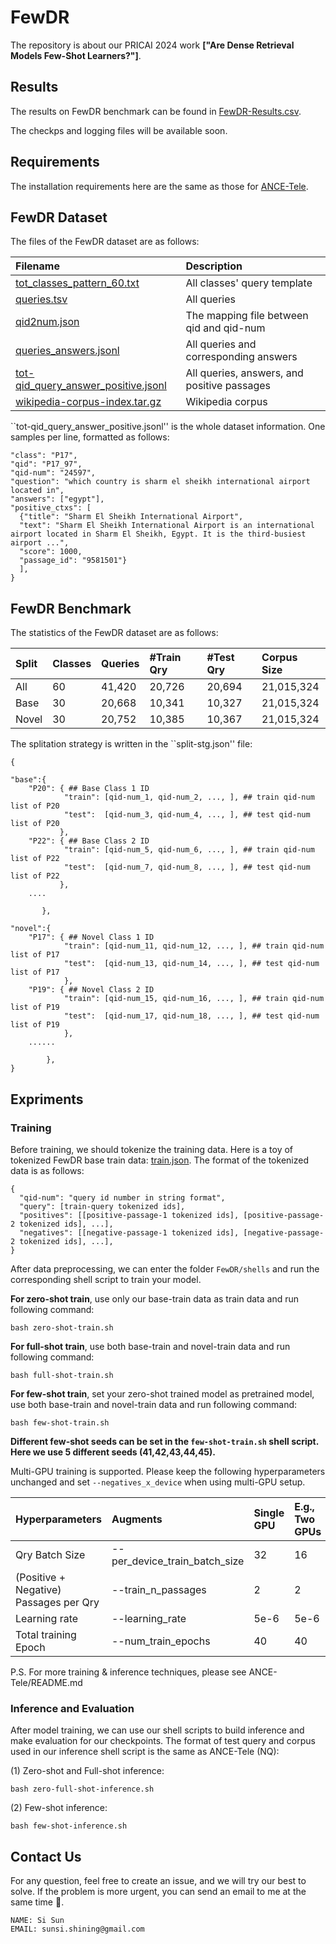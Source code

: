 # FewDR

The repository is about our PRICAI 2024 work **["Are Dense Retrieval Models Few-Shot Learners?"]**. 


## Results

The results on FewDR benchmark can be found in [FewDR-Results.csv](./FewDR-Results.csv).

The checkps and logging files will be available soon.

## Requirements

The installation requirements here are the same as those for [ANCE-Tele](https://github.com/OpenMatch/ANCE-Tele/README.md).


## FewDR Dataset

The files of the FewDR dataset are as follows:

|Filename|Description|
|:---|:---|
|[tot_classes_pattern_60.txt](data/tot_classes_pattern_60.txt)|All classes' query template|
|[queries.tsv](data/queries.tsv)|All queries|
|[qid2num.json](data/qid2num.json)|The mapping file between qid and qid-num|
|[queries_answers.jsonl](data/queries_answers.jsonl)|All queries and corresponding answers|
|[tot-qid_query_answer_positive.jsonl](data/tot-qid_query_answer_positive.jsonl)|All queries, answers, and positive passages|
|[wikipedia-corpus-index.tar.gz](https://thunlp.oss-cn-qingdao.aliyuncs.com/PaperData/EMNLP2022/ANCE-Tele/wikipedia-corpus-index.tar.gz)|Wikipedia corpus|

``tot-qid_query_answer_positive.jsonl'' is the whole dataset information. One samples per line, formatted as follows:
```
"class": "P17",
"qid": "P17_97",
"qid-num": "24597",
"question": "which country is sharm el sheikh international airport located in",
"answers": ["egypt"],
"positive_ctxs": [
  {"title": "Sharm El Sheikh International Airport",
  "text": "Sharm El Sheikh International Airport is an international airport located in Sharm El Sheikh, Egypt. It is the third-busiest airport ...",
  "score": 1000,
  "passage_id": "9581501"}
  ],
}
```
## FewDR Benchmark

The statistics of the FewDR dataset are as follows:

|Split|Classes|Queries|#Train Qry|#Test Qry|Corpus Size|
|:---|:---|:---|:---|:---|:---|
|All| 60| 41,420| 20,726| 20,694| 21,015,324|
|Base| 30 |20,668 |10,341 |10,327 |21,015,324|
|Novel |30 |20,752 |10,385 |10,367|21,015,324|

The splitation strategy is written in the ``split-stg.json'' file:
```
{

"base":{
    "P20": { ## Base Class 1 ID
            "train": [qid-num_1, qid-num_2, ..., ], ## train qid-num list of P20
            "test":  [qid-num_3, qid-num_4, ..., ], ## test qid-num list of P20
           },
    "P22": { ## Base Class 2 ID
            "train": [qid-num_5, qid-num_6, ..., ], ## train qid-num list of P22
            "test":  [qid-num_7, qid-num_8, ..., ], ## test qid-num list of P22
           },
    ....

       },

"novel":{
    "P17": { ## Novel Class 1 ID
            "train": [qid-num_11, qid-num_12, ..., ], ## train qid-num list of P17
            "test":  [qid-num_13, qid-num_14, ..., ], ## test qid-num list of P17
            },
    "P19": { ## Novel Class 2 ID
            "train": [qid-num_15, qid-num_16, ..., ], ## train qid-num list of P19
            "test":  [qid-num_17, qid-num_18, ..., ], ## test qid-num list of P19
            },
    ......

        },
}

```


## Expriments


### Training


Before training, we should tokenize the training data. Here is a toy of tokenized FewDR base train data: [train.json](data/train.json). The format of the tokenized data is as follows:

```
{
  "qid-num": "query id number in string format",
  "query": [train-query tokenized ids],
  "positives": [[positive-passage-1 tokenized ids], [positive-passage-2 tokenized ids], ...],
  "negatives": [[negative-passage-1 tokenized ids], [negative-passage-2 tokenized ids], ...],
}
```

After data preprocessing, we can enter the folder `FewDR/shells` and run the corresponding shell script to train your model.


**For zero-shot train**, use only our base-train data as train data and run following command:

```shell
bash zero-shot-train.sh
```

**For full-shot train**, use both base-train and novel-train data and run following command:

```shell
bash full-shot-train.sh
```

**For few-shot train**, set your zero-shot trained model as pretrained model,  use both base-train and novel-train data and run following command:

```shell
bash few-shot-train.sh
```

**Different few-shot seeds can be set in the `few-shot-train.sh` shell script. Here we use 5 different seeds (41,42,43,44,45).**

Multi-GPU training is supported. Please keep the following hyperparameters unchanged and set `--negatives_x_device` when using multi-GPU setup.

| Hyperparameters                        | Augments                      | Single GPU | E.g., Two GPUs |
| :------------------------------------- | :---------------------------- | :--------- | :------------- |
| Qry Batch Size                         | --per_device_train_batch_size | 32         | 16             |
| (Positive + Negative) Passages per Qry | --train_n_passages            | 2          | 2              |
| Learning rate                          | --learning_rate               | 5e-6       | 5e-6           |
| Total training Epoch                   | --num_train_epochs            | 40         | 40             |


P.S. For more training & inference techniques, please see ANCE-Tele/README.md



### Inference and Evaluation

After model training, we can use our shell scripts to build inference and make evaluation for our checkpoints.
The format of test query and corpus used in our inference shell script is the same as ANCE-Tele (NQ):


(1) Zero-shot and Full-shot inference:

```shell
bash zero-full-shot-inference.sh
```

(2) Few-shot inference:

```shell
bash few-shot-inference.sh
```


## Contact Us

For any question, feel free to create an issue, and we will try our best to solve. If the problem is more urgent, you can send an email to me at the same time 🤗.

```
NAME: Si Sun
EMAIL: sunsi.shining@gmail.com
```
